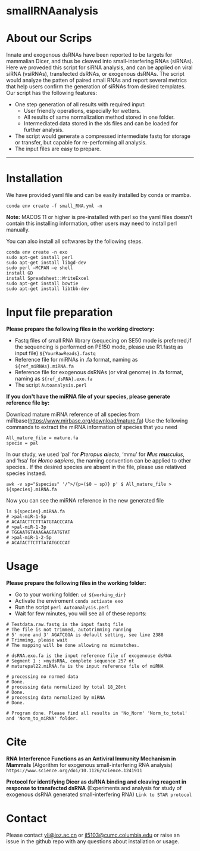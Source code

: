 # smallRNAanalysis


# About our Scrips 

Innate and exogenous dsRNAs have been reported to be targets for mammalian Dicer, and thus be cleaved into small-interfering RNAs (siRNAs). Here we proveded this script for siRNA analysis, and can be applied on viral siRNA (vsiRNAs), transfected dsRNAs, or exogenous dsRNAs. The script would analyze the patten of paired small RNAs and report several metrics that help users confirm the generation of siRNAs from desired templates.
Our script has the following features:

-  One step generation of all results with required input:
     - User friendly operations, especially for wetters. 
     - All results of same normalization method stored in one folder.
     - Intermediated data stored in the xls files and can be loaded for further analysis. 
- The script would generate a compressed intermediate fastq for storage or transfer, but capable for re-performing all analysis.
- The input files are easy to prepare.

--------------------------

# Installation

We have provided yaml file and can be easily installed by conda or mamba.

`conda env create -f small_RNA.yml -n `

**Note:** MACOS 11 or higher is pre-installed with perl so the yaml files doesn't contain this installing information, other users may need to install perl manually. 

You can also install all softwares by the following steps.
```{bash}
conda env create -n exo
sudo apt-get install perl
sudo apt-get install libgd-dev
sudo perl –MCPAN –e shell
install GD
install Spreadsheet::WriteExcel
sudo apt-get install bowtie
sudo apt-get install libtbb-dev
```


# Input file preparation
**Please prepare the following files in the working directory:**
- Fastq files of small RNA library (sequecing on SE50 mode is preferred,if the sequencing is performed on PE150 mode, please use R1.fastq as input file) `${YourRawReads}.fastq`
- Reference file for miRNAs in .fa format, naming as `${ref_miRNAs}.miRNA.fa `
- Reference file for exogenous dsRNAs (or viral genome) in .fa format, naming as `${ref_dsRNA}.exo.fa `
- The script `Autoanalysis.perl`

**If you don't have the miRNA file of your species, please generate reference file by:**

Download mature miRNA reference of all species from miRbase(https://www.mirbase.org/download/mature.fa)
Use the following commands to extract the miRNA information of species that you need
```{bash}
All_mature_file = mature.fa
specie = pal 
```
In our study, we used ‘pal’ for ***P**teropus **a**lecto*, ‘mmu’ for ***M**us **mu**sculus*, and ‘hsa’ for ***H**omo **sa**piens*, the naming convention can be applied to other species.. 
If the desired species are absent in the file, please use relatived species instaed.
```
awk -v sp="$species" '/^>/{p=($0 ~ sp)} p' $ All_mature_file > ${species}.miRNA.fa
```
Now you can see the miRNA reference in the new generated file
```
ls ${species}.miRNA.fa
# >pal-miR-1-5p
# ACATACTTCTTTATGTACCCATA
# >pal-miR-1-3p
# TGGAATGTAAAGAAGTATGTAT
# >pal-miR-1-2-5p
# ACATACTTCTTTATATGCCCAT
```



# Usage
**Please prepare the following files in the working folder:**
- Go to your working folder:
`cd ${working_dir}`
- Activate the enviroment
`conda activate exo`
- Run the script
`perl Autoanalysis.perl`
- Wait for few minutes, you will see all of these reports:
```
# Testdata.raw.fastq is the input fastq file
# The file is not trimmed, autotrimming running
# 5' none and 3' AGATCGGA is default setting, see line 2388
# Trimming, please wait
# The mapping will be done allowing no mismatches.

# dsRNA.exo.fa is the input reference file of exogenouse dsRNA
# Segment 1 : >mydsRNA, complete sequence 257 nt
# maturepal22.miRNA.fa is the input reference file of miRNA 

# processing no normed data
# Done.
# processing data normalized by total 18_28nt
# Done.
# processing data normalized by miRNA
# Done.

# Program done. Please find all results in 'No_Norm' 'Norm_to_total' and 'Norm_to_miRNA' folder.
```

# Cite

**RNA Interference Functions as an Antiviral Immunity Mechanism in Mammals**
(Algorithm for exogenous small-interfering RNA analysis) 
`https://www.science.org/doi/10.1126/science.1241911`

**Protocol for identifying Dicer as dsRNA binding and cleaving reagent in response to transfected dsRNA**
(Experiments and analysis for study of exogenous dsRNA generated small-interfering RNA)
`Link to STAR protocol`


# Contact

Please contact yli@ioz.ac.cn or jl5103@cumc.columbia.edu or raise an issue in the github repo with any questions about installation or usage. 

